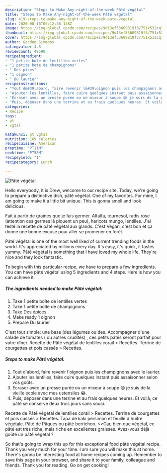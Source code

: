 ```yaml
---
description: "Steps to Make Any-night-of-the-week Pâté végétal"
title: "Steps to Make Any-night-of-the-week Pâté végétal"
slug: 419-steps-to-make-any-night-of-the-week-pate-vegetal
date: 2020-08-16T06:12:58.138Z
image: https://img-global.cpcdn.com/recipes/9d13ef53609819f3/751x532cq70/pate-vegetal-photo-principale-de-la-recette.jpg
thumbnail: https://img-global.cpcdn.com/recipes/9d13ef53609819f3/751x532cq70/pate-vegetal-photo-principale-de-la-recette.jpg
cover: https://img-global.cpcdn.com/recipes/9d13ef53609819f3/751x532cq70/pate-vegetal-photo-principale-de-la-recette.jpg
author: Gordon Simmons
ratingvalue: 4.8
reviewcount: 49590
recipeingredient:
- "1 petite bote de lentilles vertes"
- "1 petite bote de champignons"
- " Des pices"
- "1 oignon"
- " Du laurier"
recipeinstructions:
- "Tout d&#39;abord, faire revenir l&#39;oignon puis les champignons avec le laurier."
- "Ajouter les lentilles, faire cuire quelques instant puis assaisonner selon vos goûts."
- "Écraser avec un presse purée ou un mixeur à soupe 😅 je suis de la vieille école avec mes ustensiles 😂."
- "Puis, déposer dans une terrine et au frais quelques heures. Et voilà, ce pâté se conserve deux trois jours sans souci."
categories:
- Recipe
tags:
- pt
- vgtal

katakunci: pt vgtal 
nutrition: 169 calories
recipecuisine: American
preptime: "PT11M"
cooktime: "PT58M"
recipeyield: "1"
recipecategory: Lunch

---
```



![Pâté végétal](https://img-global.cpcdn.com/recipes/9d13ef53609819f3/751x532cq70/pate-vegetal-photo-principale-de-la-recette.jpg)

Hello everybody, it is Drew, welcome to our recipe site. Today, we're going to prepare a distinctive dish, pâté végétal. One of my favorites. For mine, I am going to make it a little bit unique. This is gonna smell and look delicious.

Fait à partir de graines que je fais germer. Alfalfa, tournesol, radis rose (attention ces germes là piquent un peu), haricots mungo, lentilles. J&#39;ai testé la recette de pâté végétal aux glands. C&#39;est Vegan, c&#39;est bon et ça donne une bonne excuse pour aller se promener en forêt.

Pâté végétal is one of the most well liked of current trending foods in the world. It's appreciated by millions every day. It's easy, it's quick, it tastes yummy. Pâté végétal is something that I have loved my whole life. They're nice and they look fantastic.


To begin with this particular recipe, we have to prepare a few ingredients. You can have pâté végétal using 5 ingredients and 4 steps. Here is how you can achieve it.

<!--inarticleads1-->

##### The ingredients needed to make Pâté végétal:

1. Take 1 petite boîte de lentilles vertes
1. Take 1 petite boîte de champignons
1. Take  Des épices
1. Make ready 1 oignon
1. Prepare  Du laurier


C&#39;est tout simple: une base (des légumes ou des. Accompagner d&#39;une salade de tomates ( ou autres crudités) , ces petits pâtés seront parfait pour votre dîner. Recette de Pâté végétal de lentilles corail &gt; Recettes. Terrine de courgettes et pois cassés &gt; Recettes. 

<!--inarticleads2-->

##### Steps to make Pâté végétal:

1. Tout d&#39;abord, faire revenir l&#39;oignon puis les champignons avec le laurier.
1. Ajouter les lentilles, faire cuire quelques instant puis assaisonner selon vos goûts.
1. Écraser avec un presse purée ou un mixeur à soupe 😅 je suis de la vieille école avec mes ustensiles 😂.
1. Puis, déposer dans une terrine et au frais quelques heures. Et voilà, ce pâté se conserve deux trois jours sans souci.


Recette de Pâté végétal de lentilles corail &gt; Recettes. Terrine de courgettes et pois cassés &gt; Recettes. Tapa de kaki persimon et feuille d&#39;huître végétale. Pâté de Pâques ou pâté berrichon. &lt;&gt;Car, bien que végétal, ce pâté est très riche, mais riche en excellentes graisses. Avez-vous déjà goûté un pâté végétal ? 

So that's going to wrap this up for this exceptional food pâté végétal recipe. Thank you very much for your time. I am sure you will make this at home. There's gonna be interesting food at home recipes coming up. Remember to save this page in your browser, and share it to your family, colleague and friends. Thank you for reading. Go on get cooking!
